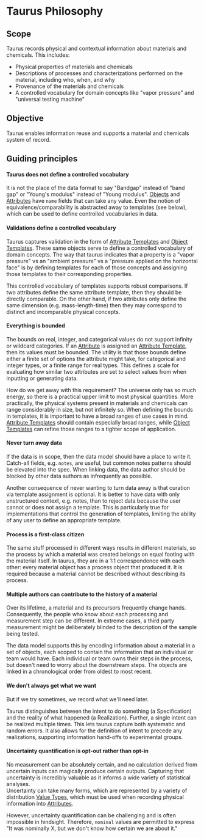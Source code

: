 # Taurus Philosophy

## Scope
Taurus records physical and contextual information about materials and chemicals.
This includes:

 - Physical properties of materials and chemicals
 - Descriptions of processes and characterizations performed on the material, including who, when, and why
 - Provenance of the materials and chemicals
 - A controlled vocabulary for domain concepts like "vapor pressure" and "universal testing machine"

## Objective
Taurus enables information reuse and supports a material and chemicals system of record.

## Guiding principles

#### Taurus does not define a controlled vocabulary

It is not the place of the data format to say "Bandgap" instead of "band gap" or "Young's modulus" instead of "Young modulus".
[Objects](../specification/objects) and
[Attributes](../specification/attributes) have `name` fields that can take any value.
Even the notion of equivalence/comparability is abstracted away to templates (see below),
which can be used to define controlled vocabularies in data.

#### Validations define a controlled vocabulary

Taurus captures validation in the form of 
[Attribute Templates](../specification/attribute-templates) and
[Object Templates](../specification/object-templates).
These same objects serve to define a controlled vocabulary of domain concepts.
The way that taurus indicates that a property is a "vapor pressure" vs an "ambient pressure" vs 
a "pressure applied on the horizontal face" is by defining templates for each of those concepts and assigning
those templates to their corresponding properties.

This controlled vocabulary of templates supports robust comparisons.
If two attributes define the same attribute template, then they should be directly comparable.
On the other hand, if two attributes only define the same dimension (e.g. mass-length-time) then they may correspond
to distinct and incomparable physical concepts.

#### Everything is bounded

The bounds on real, integer, and categorical values do not support infinity or wildcard categories.
If an [Attribute](../specification/attributes) is assigned an [Attribute Template](../specification/attribute-templates), then
its values must be bounded.
The utility is that those bounds define either a finite set of options the attribute might take, for categorical and integer types, or
a finite range for real types.
This defines a scale for evaluating how similar two attributes are set to select values from when inputting or generating data.

How do we get away with this requirement?
The universe only has so much energy, so there is a practical upper limit to most physical quantities.
More practically, the physical systems present in materials and chemicals can range considerably in size, but not infinitely so.
When defining the bounds in templates, it is important to have a broad ranges of use cases in mind.
[Attribute Templates](../specification/attribute-templates) should contain especially broad ranges, while
[Object Templates](../specification/object-templates) can refine those ranges to a tighter scope of application.

#### Never turn away data

If the data is in scope, then the data model should have a place to write it.
Catch-all fields, e.g. `notes`, are useful, but common notes patterns should be elevated into the spec.
When linking data, the data author should be blocked by other data authors as infrequently as possible.

Another consequence of never wanting to turn data away is that curation via template assignment is optional.
It is better to have data with only unstructured context, e.g. notes, than to reject data because the user cannot or does not assign a template.
This is particularly true for implementations that control the generation of templates, limiting the ability of any user to define an appropriate template.

#### Process is a first-class citizen

The same stuff processed in different ways results in different materials, so the process by which a material was created belongs on equal footing with the material itself.
In taurus, they are in a 1:1 correspondence with each other: every material object has a process object that produced it.
It is required because a material cannot be described without describing its process.

#### Multiple authors can contribute to the history of a material

Over its lifetime, a material and its precursors frequently change hands.
Consequently, the people who know about each processing and measurement step can be different.
In extreme cases, a third party measurement might be deliberately blinded to the description of the sample being tested.

The data model supports this by encoding information about a material in a set of objects, each scoped to contain the information that an individual or team would have.
Each individual or team owns their steps in the process, but doesn't need to worry about the downstream steps.
The objects are linked in a chronological order from oldest to most recent.

#### We don't always get what we want

But if we try sometimes, we record what we'll need later.

Taurus distinguishes between the intent to do something (a Specification) and the reality of what happened (a Realization).
Further, a single intent can be realized multiple times.
This lets taurus capture both systematic and random errors.
It also allows for the definition of intent to precede any realizations, supporting information hand-offs to experimental groups.


#### Uncertainty quantification is opt-out rather than opt-in

No measurement can be absolutely certain, and no calculation derived from uncertain inputs can magically produce certain outputs.
Capturing that uncertainty is incredibly valuable as it informs a wide variety of statistical analyses.  
Uncertainty can take many forms, which are represented by a variety of distribution [Value Types](../specification/value-types),
which must be used when recording physical information into [Attributes](../specification/attributes).

However, uncertainty quantification can be challenging and is often impossible in hindsight.
Therefore, `nominal` values are permitted to express "It was nominally X, but we don't know how certain we are about it."
